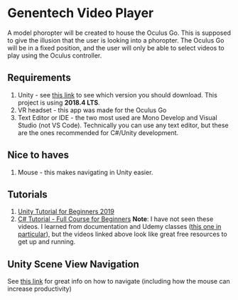 # Genentech Video Player

A model phoropter will be created to house the Oculus Go. This is supposed to give the illusion that the user is looking into a phoropter. The Oculus Go will be in a fixed position, and the user will only be able to select videos to play using the Oculus controller.

## Requirements
1. Unity - see [this link](https://developer.oculus.com/documentation/unity/latest/concepts/unity-req/?locale=en_US#recommended-unity-versions) to see which version you should download. This project is using **2018.4 LTS**.
2. VR headset - this app was made for the Oculus Go
3. Text Editor or IDE - the two most used are Mono Develop and Visual Studio (not VS Code). Technically you can use any text editor, but these are the ones recommended for C#/Unity development.

## Nice to haves
1. Mouse - this makes navigating in Unity easier.

## Tutorials
1. [Unity Tutorial for Beginners 2019](https://www.youtube.com/watch?v=7K2SMZQRKnw)
2. [C# Tutorial - Full Course for Beginners](https://www.youtube.com/watch?v=GhQdlIFylQ8)
**Note**: I have not seen these videos. I learned from documentation and Udemy classes ([this one in particular](https://www.udemy.com/course/introduction-to-vr-with-unity/)), but the videos linked above look like great free resources to get up and running.

## Unity Scene View Navigation
See [this link](https://docs.unity3d.com/Manual/SceneViewNavigation.html) for great info on how to navigate (including how the mouse can increase productivity)
